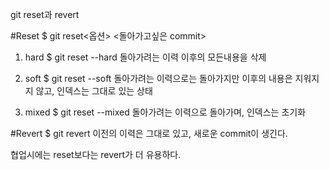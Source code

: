 git reset과 revert

#Reset
$ git reset<옵션> <돌아가고싶은 commit>

1. hard
$ git reset --hard <commit>
돌아가려는 이력 이후의 모든내용을 삭제

2. soft
$ git reset --soft <commit>
돌아가려는 이력으로는 돌아가지만 이후의 내용은 지워지지 않고, 인덱스는 그대로 있는 상태

3. mixed
$ git reset --mixed <commit>
돌아가려는 이력으로 돌아가며, 인덱스는 초기화

#Revert
$ git revert <commit>
이전의 이력은 그대로 있고, 새로운 commit이 생긴다.

협업시에는 reset보다는 revert가 더 유용하다.